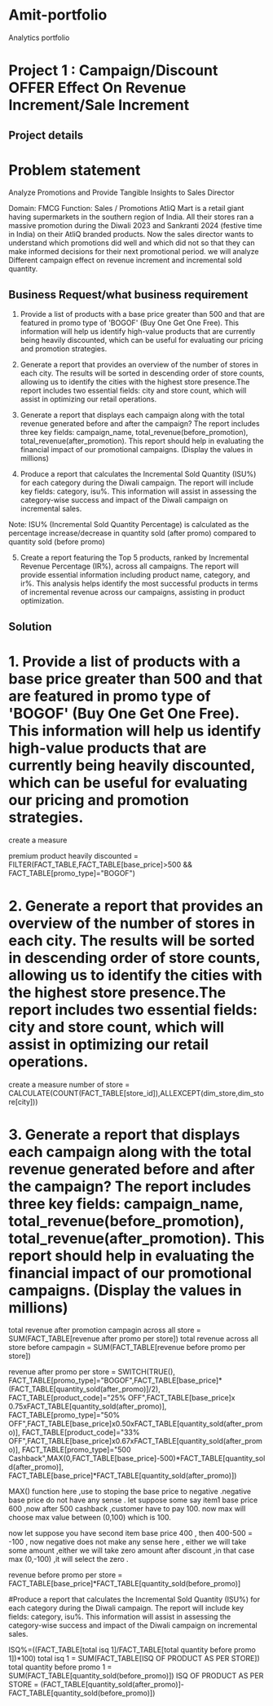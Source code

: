 # Amit-portfolio
Analytics portfolio

# Project 1 : Campaign/Discount OFFER  Effect On Revenue Increment/Sale Increment

## Project details
# Problem statement 
Analyze Promotions and Provide Tangible Insights to Sales Director

Domain: FMCG	Function: Sales / Promotions
AtliQ Mart is a retail giant having supermarkets in the southern region of India. All     their  stores ran a massive promotion during the Diwali 2023 and Sankranti 2024 (festive time in India) on their AtliQ branded products. Now the sales director wants to understand which promotions did well and which did not so that they can make informed decisions for their next promotional period.
we will analyze Different campaign effect on revenue increment and incremental sold quantity.

## Business Request/what business requirement
1.	Provide a list of products with a base price greater than 500 and that are featured in promo type of 'BOGOF' (Buy One Get One Free). This information will help us identify high-value products that are currently being heavily discounted, which can be useful for evaluating our pricing and promotion strategies.


2.	Generate a report that provides an overview of the number of stores in each city. The results will be sorted in descending order of store counts, allowing us to identify the cities with the highest store presence.The report includes two essential fields: city and store count, which will assist in optimizing our retail operations.


3.	Generate a report that displays each campaign along with the total revenue generated before and after the campaign? The report includes three key fields: campaign_name, total_revenue(before_promotion), total_revenue(after_promotion). This report should help in evaluating the financial impact of our promotional campaigns. (Display the values in millions)


4.	Produce a report that calculates the Incremental Sold Quantity (ISU%) for each category during the Diwali campaign.  The report will include  key fields: category, isu%. This information will assist in assessing the category-wise success and impact of the Diwali campaign on incremental sales.

Note: ISU% (Incremental Sold Quantity Percentage) is calculated as the percentage increase/decrease in quantity sold (after promo) compared to quantity sold (before promo)


5.	Create a report featuring the Top 5 products, ranked by Incremental Revenue Percentage (IR%), across all campaigns. The report will provide essential information including product name, category, and ir%. This analysis helps identify the most successful products in terms of incremental revenue across our campaigns, assisting in product optimization.


## Solution 
# 1.	Provide a list of products with a base price greater than 500 and that are featured in promo type of 'BOGOF' (Buy One Get One Free). This information will help us identify high-value products that are currently being heavily discounted, which can be useful for evaluating our pricing and promotion strategies.

create a measure 

premium product heavily discounted = FILTER(FACT_TABLE,FACT_TABLE[base_price]>500 && FACT_TABLE[promo_type]="BOGOF")

# 2.	Generate a report that provides an overview of the number of stores in each city. The results will be sorted in descending order of store counts, allowing us to identify the cities with the highest store presence.The report includes two essential fields: city and store count, which will assist in optimizing our retail operations.

create a measure
number of store = CALCULATE(COUNT(FACT_TABLE[store_id]),ALLEXCEPT(dim_store,dim_store[city]))

# 3.	Generate a report that displays each campaign along with the total revenue generated before and after the campaign? The report includes three key fields: campaign_name, total_revenue(before_promotion), total_revenue(after_promotion). This report should help in evaluating the financial impact of our promotional campaigns. (Display the values in millions)

total revenue after promotion campagin across all store = SUM(FACT_TABLE[revenue after promo per store])
total revenue across all store before campagin = SUM(FACT_TABLE[revenue before promo per store])

revenue after promo per store = SWITCH(TRUE(),
FACT_TABLE[promo_type]="BOGOF",FACT_TABLE[base_price]*(FACT_TABLE[quantity_sold(after_promo)]/2),
FACT_TABLE[product_code]="25% OFF",FACT_TABLE[base_price]x 0.75xFACT_TABLE[quantity_sold(after_promo)],
FACT_TABLE[promo_type]="50% OFF",FACT_TABLE[base_price]x0.50xFACT_TABLE[quantity_sold(after_promo)],
FACT_TABLE[product_code]="33% OFF",FACT_TABLE[base_price]x0.67xFACT_TABLE[quantity_sold(after_promo)],
FACT_TABLE[promo_type]="500 Cashback",MAX(0,FACT_TABLE[base_price]-500)*FACT_TABLE[quantity_sold(after_promo)],
FACT_TABLE[base_price]*FACT_TABLE[quantity_sold(after_promo)])

MAX() function here ,use to stoping the base price to negative .negative base price do not have any sense . let suppose some  say item1 base price 600 ,now after 500 cashback ,customer have to pay 100. now max will choose max value between (0,100) which is 100.

now let suppose you have second item base price 400 , then 400-500 = -100 , now negative does not make any sense here , either we will take some amount ,either we will take zero amount after discount ,in that case max (0,-100) ,it will select the zero .

revenue before promo per store = FACT_TABLE[base_price]*FACT_TABLE[quantity_sold(before_promo)]


#Produce a report that calculates the Incremental Sold Quantity (ISU%) for each category during the Diwali campaign.  The report will include  key fields: category, isu%. This information will assist in assessing the category-wise success and impact of the Diwali campaign on incremental sales.

ISQ%=((FACT_TABLE[total isq 1]/FACT_TABLE[total quantity before promo 1])*100)
total isq 1 = SUM(FACT_TABLE[ISQ OF PRODUCT AS PER STORE])
total quantity before promo 1 = SUM(FACT_TABLE[quantity_sold(before_promo)])
ISQ OF PRODUCT AS PER STORE = (FACT_TABLE[quantity_sold(after_promo)]-FACT_TABLE[quantity_sold(before_promo)])






